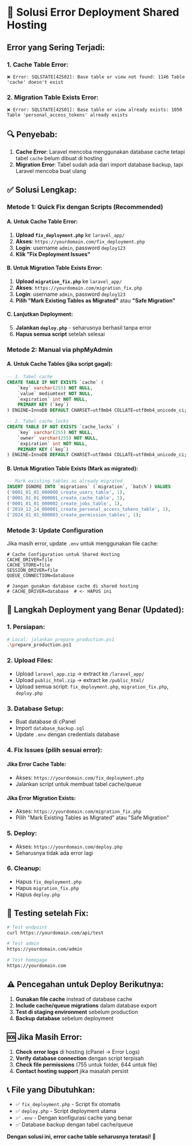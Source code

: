 # 🚨 Solusi Error Deployment Shared Hosting

## Error yang Sering Terjadi:

### 1. Cache Table Error:
```
❌ Error: SQLSTATE[42S02]: Base table or view not found: 1146 Table 'cache' doesn't exist
```

### 2. Migration Table Exists Error:
```
❌ Error: SQLSTATE[42S01]: Base table or view already exists: 1050 Table 'personal_access_tokens' already exists
```

## 🔍 Penyebab:
1. **Cache Error**: Laravel mencoba menggunakan database cache tetapi tabel `cache` belum dibuat di hosting
2. **Migration Error**: Tabel sudah ada dari import database backup, tapi Laravel mencoba buat ulang

## ✅ Solusi Lengkap:

### **Metode 1: Quick Fix dengan Scripts (Recommended)**

#### A. Untuk Cache Table Error:
1. **Upload `fix_deployment.php`** ke `laravel_app/`
2. **Akses**: `https://yourdomain.com/fix_deployment.php`
3. **Login**: username `admin`, password `deploy123`
4. **Klik "Fix Deployment Issues"**

#### B. Untuk Migration Table Exists Error:
1. **Upload `migration_fix.php`** ke `laravel_app/`
2. **Akses**: `https://yourdomain.com/migration_fix.php`
3. **Login**: username `admin`, password `deploy123`
4. **Pilih "Mark Existing Tables as Migrated"** atau **"Safe Migration"**

#### C. Lanjutkan Deployment:
5. **Jalankan `deploy.php`** - seharusnya berhasil tanpa error
6. **Hapus semua script** setelah selesai

### **Metode 2: Manual via phpMyAdmin**

#### A. Untuk Cache Tables (jika script gagal):
```sql
-- 1. Tabel cache
CREATE TABLE IF NOT EXISTS `cache` (
    `key` varchar(255) NOT NULL,
    `value` mediumtext NOT NULL,
    `expiration` int NOT NULL,
    PRIMARY KEY (`key`)
) ENGINE=InnoDB DEFAULT CHARSET=utf8mb4 COLLATE=utf8mb4_unicode_ci;

-- 2. Tabel cache_locks  
CREATE TABLE IF NOT EXISTS `cache_locks` (
    `key` varchar(255) NOT NULL,
    `owner` varchar(255) NOT NULL,
    `expiration` int NOT NULL,
    PRIMARY KEY (`key`)
) ENGINE=InnoDB DEFAULT CHARSET=utf8mb4 COLLATE=utf8mb4_unicode_ci;
```

#### B. Untuk Migration Table Exists (Mark as migrated):
```sql
-- Mark existing tables as already migrated
INSERT IGNORE INTO `migrations` (`migration`, `batch`) VALUES
('0001_01_01_000000_create_users_table', 1),
('0001_01_01_000001_create_cache_table', 1),
('0001_01_01_000002_create_jobs_table', 1),
('2019_12_14_000001_create_personal_access_tokens_table', 1),
('2024_01_01_000003_create_permission_tables', 1);
```

### **Metode 3: Update Configuration**

Jika masih error, update `.env` untuk menggunakan file cache:

```env
# Cache Configuration untuk Shared Hosting
CACHE_DRIVER=file
CACHE_STORE=file
SESSION_DRIVER=file
QUEUE_CONNECTION=database

# Jangan gunakan database cache di shared hosting
# CACHE_DRIVER=database  # <- HAPUS ini
```

## 🔧 **Langkah Deployment yang Benar (Updated):**

### 1. **Persiapan:**
```bash
# Local: jalankan prepare_production.ps1
.\prepare_production.ps1
```

### 2. **Upload Files:**
- Upload `laravel_app.zip` → extract ke `/laravel_app/`
- Upload `public_html.zip` → extract ke `/public_html/`
- Upload semua script: `fix_deployment.php`, `migration_fix.php`, `deploy.php`

### 3. **Database Setup:**
- Buat database di cPanel
- Import `database_backup.sql`
- Update `.env` dengan credentials database

### 4. **Fix Issues (pilih sesuai error):**
   
#### Jika Error Cache Table:
- Akses: `https://yourdomain.com/fix_deployment.php`
- Jalankan script untuk membuat tabel cache/queue

#### Jika Error Migration Exists:
- Akses: `https://yourdomain.com/migration_fix.php`
- Pilih "Mark Existing Tables as Migrated" atau "Safe Migration"

### 5. **Deploy:**
- Akses: `https://yourdomain.com/deploy.php`
- Seharusnya tidak ada error lagi

### 6. **Cleanup:**
- Hapus `fix_deployment.php`
- Hapus `migration_fix.php`
- Hapus `deploy.php`

## 🧪 **Testing setelah Fix:**

```bash
# Test endpoint
curl https://yourdomain.com/api/test

# Test admin
https://yourdomain.com/admin

# Test homepage  
https://yourdomain.com
```

## ⚠️ **Pencegahan untuk Deploy Berikutnya:**

1. **Gunakan file cache** instead of database cache
2. **Include cache/queue migrations** dalam database export
3. **Test di staging environment** sebelum production
4. **Backup database** sebelum deployment

## 🆘 **Jika Masih Error:**

1. **Check error logs** di hosting (cPanel → Error Logs)
2. **Verify database connection** dengan script terpisah
3. **Check file permissions** (755 untuk folder, 644 untuk file)
4. **Contact hosting support** jika masalah persist

## 📞 **File yang Dibutuhkan:**

- ✅ `fix_deployment.php` - Script fix otomatis
- ✅ `deploy.php` - Script deployment utama  
- ✅ `.env` - Dengan konfigurasi cache yang benar
- ✅ Database backup dengan tabel cache/queue

**Dengan solusi ini, error cache table seharusnya teratasi!** 🎉
